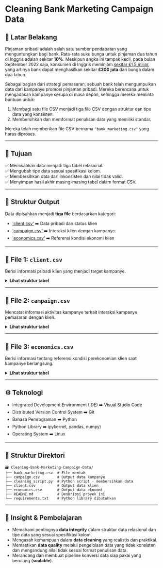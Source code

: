# Cleaning Bank Marketing Campaign Data

## 🏦 Latar Belakang

Pinjaman pribadi adalah salah satu sumber pendapatan yang menguntungkan bagi bank. Rata-rata suku bunga untuk pinjaman dua tahun di Inggris adalah sekitar **10%**. Meskipun angka ini tampak kecil, pada bulan September 2022 saja, konsumen di Inggris meminjam [sekitar £1,5 miliar](https://www.ukfinance.org.uk/system/files/2022-12/Household%20Finance%20Review%202022%20Q3-%20Final.pdf), yang artinya bank dapat menghasilkan sekitar **£300 juta** dari bunga dalam dua tahun.

Sebagai bagian dari strategi pemasaran, sebuah bank telah mengumpulkan data dari kampanye promosi pinjaman pribadi. Mereka berencana untuk mengadakan kampanye serupa di masa depan, sehingga mereka meminta bantuan untuk:

1. Membagi satu file CSV menjadi tiga file CSV dengan struktur dan tipe data yang konsisten.
2. Membersihkan dan memformat penulisan data yang memiliki standar.

Mereka telah memberikan file CSV bernama `"bank_marketing.csv"` yang harus diproses.

---

## 🎯 Tujuan

✅ Memisahkan data menjadi tiga tabel relasional.  
✅ Mengubah tipe data sesuai spesifikasi kolom.  
✅ Membersihkan data dari inkonsisten dan nilai tidak valid.  
✅ Menyimpan hasil akhir masing-masing tabel dalam format CSV.

---

## 🧱 Struktur Output

Data dipisahkan menjadi **tiga file** berdasarkan kategori:

- ['client.csv'](#-file-1-clientcsv) ➡️ Data pribadi dan status klien
- ['campaign.csv'](#-file-2-campaigncsv) ➡️ Interaksi klien dengan kampanye
- ['economics.csv'](#-file-3-economicscsv) ➡️ Referensi kondisi ekonomi klien

---

## 📁 File 1: `client.csv`

Berisi informasi pribadi klien yang menjadi target kampanye.

<details>
<summary><strong>Lihat struktur tabel</strong></summary>

| Kolom             | Tipe Data  | Deskripsi                           | Pembersihan Data                                     |
|-------------------|------------|-------------------------------------|------------------------------------------------------|
| `client_id`       | integer    | ID unik klien                       | Tidak perlu diubah                                   |
| `age`             | integer    | Umur klien (tahun)                  | Tidak perlu diubah                                   |
| `job`             | object     | Jenis pekerjaan                     | Ganti `.` dengan `_`                                 |
| `marital`         | object     | Status pernikahan                   | Tidak perlu diubah                                   |
| `education`       | object     | Tingkat pendidikan                  | Ganti `.` dengan `_`, `"unknown"` dengan `NaN`       |
| `credit_default`  | boolean    | Apakah klien memiliki kredit macet  | Ubah jadi boolean: `1` jika `"yes"`, selain itu `0`  |
| `mortgage`        | boolean    | Apakah klien memiliki kredit rumah  | Ubah jadi boolean: `1` jika `"yes"`, selain itu `0`  |

</details>

---

## 📁 File 2: `campaign.csv`

Mencatat informasi aktivitas kampanye terkait interaksi kampanye pemasaran dengan klien.

<details>
<summary><strong>Lihat struktur tabel</strong></summary>

| Kolom                         | Tipe Data  | Deskripsi                                 | Pembersihan Data                                         |
|-------------------------------|------------|-------------------------------------------|----------------------------------------------------------|
| `client_id`                   | integer    | ID klien                                  | Tidak perlu diubah                                       |
| `number_contacts`             | integer    | Jumlah kontak selama kampanye             | Tidak perlu diubah                                       |
| `contact_duration`            | integer    | Durasi kontak terakhir (detik)            | Tidak perlu diubah                                       |
| `previous_campaign_contacts`  | integer    | Jumlah kontak di kampanye sebelumnya      | Tidak perlu diubah                                       |
| `previous_outcome`            | boolean    | Hasil kampanye sebelumnya                 | Ubah jadi boolean: `1` jika `"success"`, selain itu `0`  |
| `campaign_outcome`            | boolean    | Hasil kampanye saat ini                   | Ubah jadi boolean: `1` jika `"yes"`, selain itu `0`      |
| `last_contact_date`           | datetime   | Tanggal kontak terakhir (`"YYYY-MM-DD"`)  | Gabung `day`, `month`, dan tahun tetap `2022`            |

</details>

---

## 📁 File 3: `economics.csv`

Berisi informasi tentang referensi kondisi perekonomian klien saat kampanye berlangsung.

<details>
<summary><strong>Lihat struktur tabel</strong></summary>

| Kolom                   | Tipe Data  | Deskripsi                            | Pembersihan Data    |
|-------------------------|------------|--------------------------------------|---------------------|
| `client_id`             | integer    | ID klien                             | Tidak perlu diubah  |
| `cons_price_idx`        | float      | Indeks harga konsumen (bulanan)      | Tidak perlu diubah  |
| `euribor_three_months`  | float      | Suku bunga Euribor 3 bulan (harian)  | Tidak perlu diubah  |

</details>

---

## ⚙️ Teknologi

- Integrated Development Environment (IDE) ➡️ Visual Studio Code
- Distributed Version Control System ➡️ Git 
- Bahasa Pemrograman ➡️ Python 
- Python Library ➡️ ipykernel, pandas, numpy)
- Operating System ➡️ Linux

---

## 📂 Struktur Direktori

```
🗃️ Cleaning-Bank-Marketing-Campaign-Data/
├── bank_marketing.csv  # File mentah
├── campaign.csv        # Output data kampanye
├── cleaning_script.py  # Python script - membersihkan data
├── client.csv          # Output data klien
├── economics.csv       # Output data ekonomi
├── README.md           # Deskripsi proyek ini
└── requirements.txt    # Python library dibutuhkan
```

---

## 📌 Insight & Pembelajaran

- Memahami pentingnya **data integrity** dalam struktur data relasional dan tipe data yang sesuai spesifikasi kolom.
- Mengasah kemampuan dalam **data cleaning** yang realistis dan praktikal.
- Memastikan **data quality** melalui pengelolaan data yang tidak konsisten dan mengandung nilai tidak sesuai format penulisan data.
- Merancang dan membuat pipeline konversi data siap pakai yang berulang (**scalable**).

